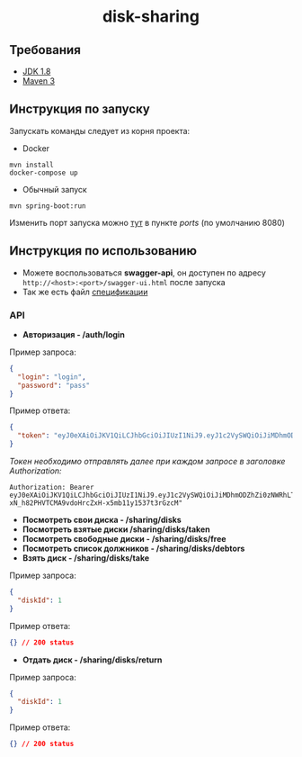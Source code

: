 <h1 align="center">disk-sharing</h1>

## Требования
- [JDK 1.8](http://www.oracle.com/technetwork/java/javase/downloads/jdk8-downloads-2133151.html)
- [Maven 3](https://maven.apache.org)

## Инструкция по запуску
Запускать команды следует из корня проекта:

- Docker
```
mvn install
docker-compose up
```
- Обычный запуск
```
mvn spring-boot:run
```
Изменить порт запуска можно [тут](docker-compose.yml) в пункте *ports* (по умолчанию 8080)

## Инструкция по использованию
- Можете воспользоваться **swagger-api**, он доступен по адресу `http://<host>:<port>/swagger-ui.html` после запуска
- Так же есть файл [спецификации](src/main/resources/openapi/disk-sharing.yaml)

### API
- **Авторизация - /auth/login**

Пример запроса:
```json
{
  "login": "login",
  "password": "pass"
}
```
Пример ответа:
```json
{
  "token": "eyJ0eXAiOiJKV1QiLCJhbGciOiJIUzI1NiJ9.eyJ1c2VySWQiOiJiMDhmODZhZi0zNWRhLTQ4ZjItOGZhYi1jZWYzOTA0NjYwYmQifQ.-xN_h82PHVTCMA9vdoHrcZxH-x5mb11y1537t3rGzcM"
}
```
*Токен необходимо отправлять далее при каждом запросе в заголовке Authorization:*
```
Authorization: Bearer eyJ0eXAiOiJKV1QiLCJhbGciOiJIUzI1NiJ9.eyJ1c2VySWQiOiJiMDhmODZhZi0zNWRhLTQ4ZjItOGZhYi1jZWYzOTA0NjYwYmQifQ.-xN_h82PHVTCMA9vdoHrcZxH-x5mb11y1537t3rGzcM"
```
- **Посмотреть свои диска - /sharing/disks**
- **Посмотреть взятые диски /sharing/disks/taken**
- **Посмотреть свободные диски - /sharing/disks/free**
- **Посмотреть список должников - /sharing/disks/debtors**
- **Взять диск - /sharing/disks/take**

Пример запроса:
```json
{
  "diskId": 1
}
```
Пример ответа:
```json
{} // 200 status
```
- **Отдать диск - /sharing/disks/return**

Пример запроса:
```json
{
  "diskId": 1
}
```
Пример ответа:
```json
{} // 200 status
```